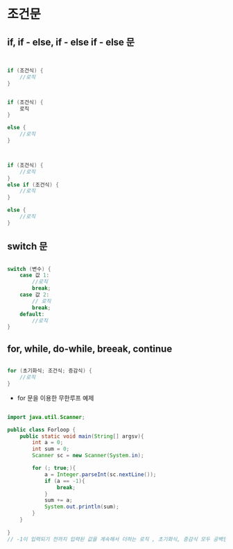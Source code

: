 # 조건문



## if, if - else, if - else if - else 문
```java


if (조건식) {
    //로직
}


if (조건식) {
    로직
}

else {
    //로직
}



if (조건식) {
    //로직
}
else if (조건식) {
    //로직
}

else {
    //로직
}

```

  

## switch 문

```java

switch (변수) {
    case 값 1:
        //로직
        break;
    case 값 2:
        // 로직
        break;
    default:
        //로직
}
```


## for, while, do-while, breeak, continue

```java

for (초기화식; 조건식; 증감식) {
    //로직
}
```

* for 문을 이용한 무한루프 예제

```java

import java.util.Scanner;

public class Forloop {
    public static void main(String[] argsv){
        int a = 0;
        int sum = 0;
        Scanner sc = new Scanner(System.in);

        for (; true;){
            a = Integer.parseInt(sc.nextLine());
            if (a == -1){
                break;
            }
            sum += a;
            System.out.println(sum);
        }
    }
    
}
// -1이 입력되기 전까지 입력된 값을 계속해서 더하는 로직 , 초기화식, 증감식 모두 공백인 상태
```



